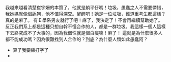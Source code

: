 我越來越看清楚崔宇姍的本質了，他就是躺平仔嗎！垃圾，愚蠢之人不需要憐惜，我她媽就像個舔狗，他不值得深交。醒醒吧！她是一位垃圾，難道重考生都這樣？真的是麻了。
有Ｅ學系男友就行了吧！麻了，我決定了！不會再繼續幫助她了。
反正我們系上都是這種只想自幹不懂合作的人，都是一群垃圾。我這樣一個人這樣下去終究成不了大事的，因為我個性就是個白癡嘛！麻了！
這就是為什麼很多人都不能成功嗎？因為很難找到人合作的？到底？為什麼人類如此愚蠢阿？
- 算了我要練打字了
- 
